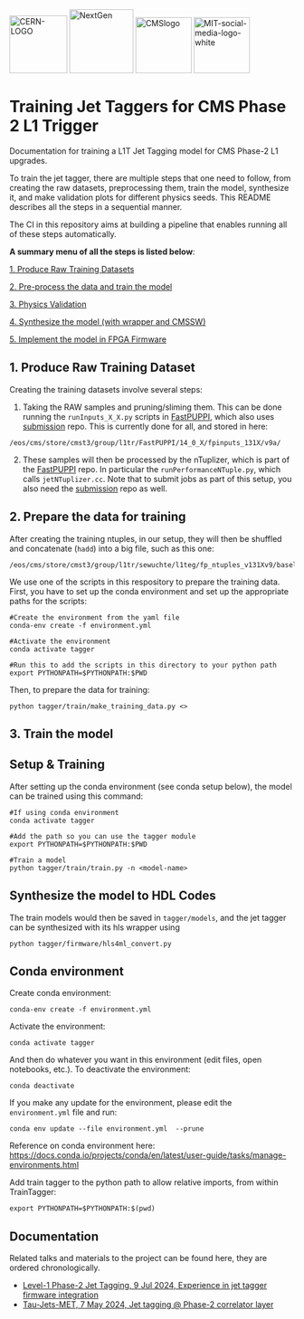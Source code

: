 <img src="https://github.com/user-attachments/assets/9eb9833f-0672-4aa8-a66f-8920393bc8e1" alt="CERN-LOGO" width="102">
<img src="https://github.com/user-attachments/assets/ccb113aa-2050-4873-982a-e7aaffd5cf60" alt="NextGen" width="113">
<img src="https://github.com/user-attachments/assets/960d9384-529b-45c3-b965-301820271d65" alt="CMSlogo" width="99"> 
<img src="https://github.com/user-attachments/assets/00fd895b-dd4a-4f84-91df-42bd229e8506" alt="MIT-social-media-logo-white" width="99">

# Training Jet Taggers for CMS Phase 2 L1 Trigger

Documentation for training a L1T Jet Tagging model for CMS Phase-2 L1 upgrades.

To train the jet tagger, there are multiple steps that one need to follow, from creating the raw datasets, preprocessing them, train the model, synthesize it, and make validation plots for different physics seeds. This README describes all the steps in a sequential manner.

The CI in this repository aims at building a pipeline that enables running all of these steps automatically.

**A summary menu of all the steps is listed below**:

[1. Produce Raw Training Datasets](#1-produce-raw-training-dataset)

[2. Pre-process the data and train the model]()

[3. Physics Validation]()

[4. Synthesize the model (with wrapper and CMSSW)]()

[5. Implement the model in FPGA Firmware]()

## 1. Produce Raw Training Dataset

Creating the training datasets involve several steps: 

1. Taking the RAW samples and pruning/sliming them. This can be done running the `runInputs_X_X.py` scripts in [FastPUPPI](https://github.com/CMS-L1T-Jet-Tagging/FastPUPPI/tree/dev/14_0_X-leptons), which also uses [submission](https://github.com/CMS-L1T-Jet-Tagging/submission) repo. This is currently done for all, and stored in here:

```
/eos/cms/store/cmst3/group/l1tr/FastPUPPI/14_0_X/fpinputs_131X/v9a/
```

2. These samples will then be processed by the nTuplizer, which is part of the [FastPUPPI](https://github.com/CMS-L1T-Jet-Tagging/FastPUPPI/tree/dev/14_0_X-leptons) repo. In particular the `runPerformanceNTuple.py`, which calls `jetNTuplizer.cc`. Note that to submit jobs as part of this setup, you also need the [submission](https://github.com/CMS-L1T-Jet-Tagging/submission/tree/dev/14_0_X-leptons) repo as well. 

## 2. Prepare the data for training

After creating the training ntuples, in our setup, they will then be shuffled and concatenate (`hadd`) into a big file, such as this one:

```
/eos/cms/store/cmst3/group/l1tr/sewuchte/l1teg/fp_ntuples_v131Xv9/baselineTRK_4param_021024/All200.root
```

We use one of the scripts in this respository to prepare the training data. First, you have to set up the conda environment and set up the appropriate paths for the scripts:

```
#Create the environment from the yaml file
conda-env create -f environment.yml

#Activate the environment
conda activate tagger

#Run this to add the scripts in this directory to your python path
export PYTHONPATH=$PYTHONPATH:$PWD
```


Then, to prepare the data for training:

```
python tagger/train/make_training_data.py <>
```

## 3. Train the model



## Setup & Training

After setting up the conda environment (see conda setup below), the model can be trained using this command:

```
#If using conda environment
conda activate tagger

#Add the path so you can use the tagger module
export PYTHONPATH=$PYTHONPATH:$PWD

#Train a model
python tagger/train/train.py -n <model-name>
```

## Synthesize the model to HDL Codes

The train models would then be saved in `tagger/models`, and the jet tagger can be synthesized with its hls wrapper using

```
python tagger/firmware/hls4ml_convert.py
```

## Conda environment

Create conda environment:

```
conda-env create -f environment.yml
```

Activate the environment:

```
conda activate tagger
```

And then do whatever you want in this environment (edit files, open notebooks, etc.). To deactivate the environment:

```
conda deactivate
```

If you make any update for the environment, please edit the `environment.yml` file and run:

```
conda env update --file environment.yml  --prune
```

Reference on conda environment here: https://docs.conda.io/projects/conda/en/latest/user-guide/tasks/manage-environments.html

Add train tagger to the python path to allow relative imports, from within TrainTagger:
```
export PYTHONPATH=$PYTHONPATH:$(pwd)
```

## Documentation

Related talks and materials to the project can be found here, they are ordered chronologically. 

* [Level-1 Phase-2 Jet Tagging, 9 Jul 2024, Experience in jet tagger firmware integration](https://indico.cern.ch/event/1435130/)
* [Tau-Jets-MET, 7 May 2024, Jet tagging @ Phase-2 correlator layer](https://indico.cern.ch/event/1413293/#28-phase-2-jet-tagging)

